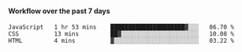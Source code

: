 #### Workflow over the past 7 days

<!--START_SECTION:waka-->

```text
JavaScript   1 hr 53 mins    █████████████████████▓░░░   86.70 %
CSS          13 mins         ██▓░░░░░░░░░░░░░░░░░░░░░░   10.08 %
HTML         4 mins          ▓░░░░░░░░░░░░░░░░░░░░░░░░   03.22 %
```

<!--END_SECTION:waka-->
